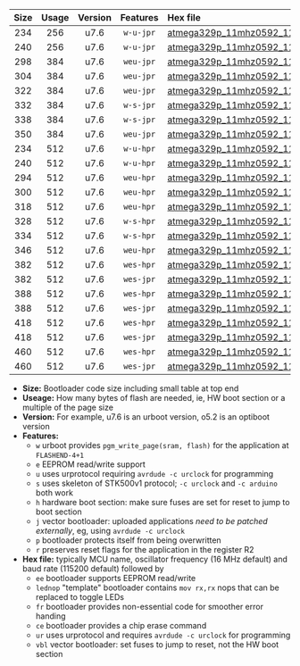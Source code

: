 |Size|Usage|Version|Features|Hex file|
|:-:|:-:|:-:|:-:|:--|
|234|256|u7.6|`w-u-jpr`|[atmega329p_11mhz0592_115200bps_ur_vbl.hex](https://raw.githubusercontent.com/stefanrueger/urboot/main/atmega329p_11mhz0592_115200bps_ur_vbl.hex)|
|240|256|u7.6|`w-u-jpr`|[atmega329p_11mhz0592_115200bps_lednop_ur_vbl.hex](https://raw.githubusercontent.com/stefanrueger/urboot/main/atmega329p_11mhz0592_115200bps_lednop_ur_vbl.hex)|
|298|384|u7.6|`weu-jpr`|[atmega329p_11mhz0592_115200bps_ee_ur_vbl.hex](https://raw.githubusercontent.com/stefanrueger/urboot/main/atmega329p_11mhz0592_115200bps_ee_ur_vbl.hex)|
|304|384|u7.6|`weu-jpr`|[atmega329p_11mhz0592_115200bps_ee_lednop_ur_vbl.hex](https://raw.githubusercontent.com/stefanrueger/urboot/main/atmega329p_11mhz0592_115200bps_ee_lednop_ur_vbl.hex)|
|322|384|u7.6|`weu-jpr`|[atmega329p_11mhz0592_115200bps_ee_lednop_fr_ur_vbl.hex](https://raw.githubusercontent.com/stefanrueger/urboot/main/atmega329p_11mhz0592_115200bps_ee_lednop_fr_ur_vbl.hex)|
|332|384|u7.6|`w-s-jpr`|[atmega329p_11mhz0592_115200bps_vbl.hex](https://raw.githubusercontent.com/stefanrueger/urboot/main/atmega329p_11mhz0592_115200bps_vbl.hex)|
|338|384|u7.6|`w-s-jpr`|[atmega329p_11mhz0592_115200bps_lednop_vbl.hex](https://raw.githubusercontent.com/stefanrueger/urboot/main/atmega329p_11mhz0592_115200bps_lednop_vbl.hex)|
|350|384|u7.6|`weu-jpr`|[atmega329p_11mhz0592_115200bps_ee_lednop_fr_ce_ur_vbl.hex](https://raw.githubusercontent.com/stefanrueger/urboot/main/atmega329p_11mhz0592_115200bps_ee_lednop_fr_ce_ur_vbl.hex)|
|234|512|u7.6|`w-u-hpr`|[atmega329p_11mhz0592_115200bps_ur.hex](https://raw.githubusercontent.com/stefanrueger/urboot/main/atmega329p_11mhz0592_115200bps_ur.hex)|
|240|512|u7.6|`w-u-hpr`|[atmega329p_11mhz0592_115200bps_lednop_ur.hex](https://raw.githubusercontent.com/stefanrueger/urboot/main/atmega329p_11mhz0592_115200bps_lednop_ur.hex)|
|294|512|u7.6|`weu-hpr`|[atmega329p_11mhz0592_115200bps_ee_ur.hex](https://raw.githubusercontent.com/stefanrueger/urboot/main/atmega329p_11mhz0592_115200bps_ee_ur.hex)|
|300|512|u7.6|`weu-hpr`|[atmega329p_11mhz0592_115200bps_ee_lednop_ur.hex](https://raw.githubusercontent.com/stefanrueger/urboot/main/atmega329p_11mhz0592_115200bps_ee_lednop_ur.hex)|
|318|512|u7.6|`weu-hpr`|[atmega329p_11mhz0592_115200bps_ee_lednop_fr_ur.hex](https://raw.githubusercontent.com/stefanrueger/urboot/main/atmega329p_11mhz0592_115200bps_ee_lednop_fr_ur.hex)|
|328|512|u7.6|`w-s-hpr`|[atmega329p_11mhz0592_115200bps.hex](https://raw.githubusercontent.com/stefanrueger/urboot/main/atmega329p_11mhz0592_115200bps.hex)|
|334|512|u7.6|`w-s-hpr`|[atmega329p_11mhz0592_115200bps_lednop.hex](https://raw.githubusercontent.com/stefanrueger/urboot/main/atmega329p_11mhz0592_115200bps_lednop.hex)|
|346|512|u7.6|`weu-hpr`|[atmega329p_11mhz0592_115200bps_ee_lednop_fr_ce_ur.hex](https://raw.githubusercontent.com/stefanrueger/urboot/main/atmega329p_11mhz0592_115200bps_ee_lednop_fr_ce_ur.hex)|
|382|512|u7.6|`wes-hpr`|[atmega329p_11mhz0592_115200bps_ee.hex](https://raw.githubusercontent.com/stefanrueger/urboot/main/atmega329p_11mhz0592_115200bps_ee.hex)|
|382|512|u7.6|`wes-jpr`|[atmega329p_11mhz0592_115200bps_ee_vbl.hex](https://raw.githubusercontent.com/stefanrueger/urboot/main/atmega329p_11mhz0592_115200bps_ee_vbl.hex)|
|388|512|u7.6|`wes-hpr`|[atmega329p_11mhz0592_115200bps_ee_lednop.hex](https://raw.githubusercontent.com/stefanrueger/urboot/main/atmega329p_11mhz0592_115200bps_ee_lednop.hex)|
|388|512|u7.6|`wes-jpr`|[atmega329p_11mhz0592_115200bps_ee_lednop_vbl.hex](https://raw.githubusercontent.com/stefanrueger/urboot/main/atmega329p_11mhz0592_115200bps_ee_lednop_vbl.hex)|
|418|512|u7.6|`wes-hpr`|[atmega329p_11mhz0592_115200bps_ee_lednop_fr.hex](https://raw.githubusercontent.com/stefanrueger/urboot/main/atmega329p_11mhz0592_115200bps_ee_lednop_fr.hex)|
|418|512|u7.6|`wes-jpr`|[atmega329p_11mhz0592_115200bps_ee_lednop_fr_vbl.hex](https://raw.githubusercontent.com/stefanrueger/urboot/main/atmega329p_11mhz0592_115200bps_ee_lednop_fr_vbl.hex)|
|460|512|u7.6|`wes-hpr`|[atmega329p_11mhz0592_115200bps_ee_lednop_fr_ce.hex](https://raw.githubusercontent.com/stefanrueger/urboot/main/atmega329p_11mhz0592_115200bps_ee_lednop_fr_ce.hex)|
|460|512|u7.6|`wes-jpr`|[atmega329p_11mhz0592_115200bps_ee_lednop_fr_ce_vbl.hex](https://raw.githubusercontent.com/stefanrueger/urboot/main/atmega329p_11mhz0592_115200bps_ee_lednop_fr_ce_vbl.hex)|

- **Size:** Bootloader code size including small table at top end
- **Useage:** How many bytes of flash are needed, ie, HW boot section or a multiple of the page size
- **Version:** For example, u7.6 is an urboot version, o5.2 is an optiboot version
- **Features:**
  + `w` urboot provides `pgm_write_page(sram, flash)` for the application at `FLASHEND-4+1`
  + `e` EEPROM read/write support
  + `u` uses urprotocol requiring `avrdude -c urclock` for programming
  + `s` uses skeleton of STK500v1 protocol; `-c urclock` and `-c arduino` both work
  + `h` hardware boot section: make sure fuses are set for reset to jump to boot section
  + `j` vector bootloader: uploaded applications *need to be patched externally*, eg, using `avrdude -c urclock`
  + `p` bootloader protects itself from being overwritten
  + `r` preserves reset flags for the application in the register R2
- **Hex file:** typically MCU name, oscillator frequency (16 MHz default) and baud rate (115200 default) followed by
  + `ee` bootloader supports EEPROM read/write
  + `lednop` "template" bootloader contains `mov rx,rx` nops that can be replaced to toggle LEDs
  + `fr` bootloader provides non-essential code for smoother error handing
  + `ce` bootloader provides a chip erase command
  + `ur` uses urprotocol and requires `avrdude -c urclock` for programming
  + `vbl` vector bootloader: set fuses to jump to reset, not the HW boot section
